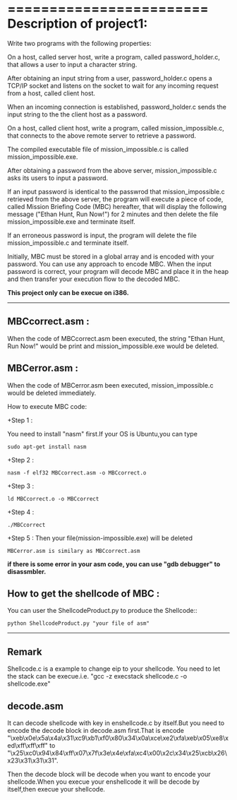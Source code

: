 ========================
Description of project1:
========================

Write two programs with the following properties:

On a host, called server host, write a program, called password\_holder.c, that allows a user to input a character string.
        
After obtaining an input string from a user, password\_holder.c opens a TCP/IP socket and listens on the socket to wait for any incoming request from a host, called client host.
        
When an incoming connection is established, password\_holder.c sends the input string to the the client host as a password.
        
On a host, called client host, write a program, called mission\_impossible.c, that connects to the above remote server to retrieve a password.
      
The compiled executable file of mission\_impossible.c is called mission\_impossible.exe.
        
After obtaining a password from the above server, mission\_impossible.c asks its users to input a password.
        
If an input password is identical to the passwrod that mission\_impossible.c retrieved from the above server, the program will execute a piece of code, called Mission Briefing Code (MBC) hereafter, that will display the following message ("Ethan Hunt, Run Now!") for 2 minutes and then delete the file mission\_impossible.exe and terminate itself.
        
If an erroneous password is input, the program will delete the file mission\_impossible.c and terminate itself.
        
Initially, MBC must be stored in a global array and is encoded with your password. You can use any approach to encode MBC. When the input password is correct, your program will decode MBC and place it in the heap and then transfer your execution flow to the decoded MBC. 


**This project only can be execue on i386.**

----------------------------------------------------------------
MBCcorrect.asm :
----------------
When the code of MBCcorrect.asm been executed, the string "Ethan Hunt, Run Now!" would be print and mission\_impossible.exe would be deleted.

MBCerror.asm  :
---------------
When the code of MBCerror.asm been executed, mission\_impossible.c would be deleted immediately.


How to execute MBC code:
	
+Step 1 :

You need to install "nasm" first.If your OS is Ubuntu,you can type

	sudo apt-get install nasm

+Step 2 :

	nasm -f elf32 MBCcorrect.asm -o MBCcorrect.o

+Step 3 :

	ld MBCcorrect.o -o MBCcorrect

+Step 4 :

	./MBCcorrect 

+Step 5 :
Then your file(mission\-impossible.exe) will be deleted

	MBCerror.asm is similary as MBCcorrect.asm

**if there is some error in your asm code, you can use "gdb debugger" to disassmbler.**


How to get the shellcode of MBC :
---------------------------------

You can user the ShellcodeProduct.py to produce the Shellcode::
	
	python ShellcodeProduct.py "your file of asm"



	


----------------------------------------------------------------------------

Remark
------

Shellcode.c is a example to change eip to your shellcode.
You need to let the stack can be execue.i.e. "gcc -z execstack shellcode.c -o shellcode.exe"


decode.asm
----------

It can decode shellcode with key in enshellcode.c by itself.But you need to encode the decode block in decode.asm first.That is encode  "\xeb\x0e\x5a\x4a\x31\xc9\xb1\xf0\x80\x34\x0a\xce\xe2\xfa\xeb\x05\xe8\xed\xff\xff\xff" to "\x25\xc0\x94\x84\xff\x07\x7f\x3e\x4e\xfa\xc4\x00\x2c\x34\x25\xcb\x26\x23\x31\x31\x31".

Then the decode block will be decode when you want to encode your shellcode.When you execue your enshellcode it will be decode by itself,then execue your shellcode.
